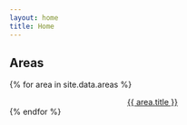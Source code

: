 ```yaml
---
layout: home
title: Home
---
```


## Areas

{% for area in site.data.areas %}
<div style="text-align: center;">
  <a href='{{ site.baseurl | append: "/" | append: area.name | append: ".html"}}'>{{ area.title }}</a>
</div>
{% endfor %}

